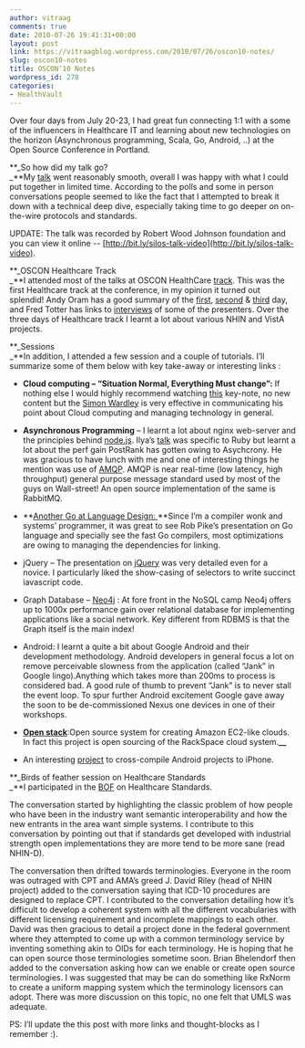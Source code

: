 ```yaml
---
author: vitraag
comments: true
date: 2010-07-26 19:41:31+00:00
layout: post
link: https://vitraagblog.wordpress.com/2010/07/26/oscon10-notes/
slug: oscon10-notes
title: OSCON’10 Notes
wordpress_id: 278
categories:
- HealthVault
---
```


Over four days from July 20-23, I had great fun connecting 1:1 with a some of the influencers in Healthcare IT and learning about new technologies on the horizon (Asynchronous programming, Scala, Go, Android, ..) at the Open Source Conference in Portland.

 

**_So how did my talk go?          
_**My [talk](http://www.oscon.com/oscon2010/public/schedule/detail/15292) went reasonably smooth, overall I was happy with what I could put together in limited time. According to the polls and some in person conversations people seemed to like the fact that I attempted to break it down with a technical deep dive, especially taking time to go deeper on on-the-wire protocols and standards.

 

UPDATE: The talk was recorded by Robert Wood Johnson foundation and you can view it online -- [http://bit.ly/silos-talk-video](http://bit.ly/silos-talk-video).

 

**_OSCON Healthcare Track          
_**I attended most of the talks at OSCON HealthCare [track](http://www.oscon.com/oscon2010/public/schedule/topic/Health). This was the first Healthcare track at the conference, in my opinion it turned out splendid! Andy Oram has a good summary of the [first](http://radar.oreilly.com/2010/07/day-one-of-the-health-care-it.html), [second](http://radar.oreilly.com/2010/07/vista-scenarios-and-other-cont.html) & [third](http://radar.oreilly.com/2010/07/wrap-up-of-the-health-care-it.html) day, and Fred Totter has links to [interviews](http://www.fredtrotter.com/2010/07/26/nhin-and-others-at-oscon/) of some of the presenters. Over the three days of Healthcare track I learnt a lot about various NHIN and VistA projects.

 

**_Sessions          
_**In addition, I attended a few session and a couple of tutorials. I’ll summarize some of them below with key take-away or interesting links :

 

  
  * **Cloud computing – “Situation Normal, Everything Must change”:** If nothing else I would highly recommend watching [this](http://www.youtube.com/watch?v=5Oyf4vvJyy4&feature=PlayList&p=12696FB0B040FA53&playnext_from=PL&index=39) key-note, no new content but the [Simon Wardley](http://radar.oreilly.com/simon/) is very effective in communicating his point about Cloud computing and managing technology in general. 
   
  * **Asynchronous Programming** – I learnt a lot about nginx web-server and the principles behind [node.js](http://nodejs.org/). Ilya’s [talk](http://www.oscon.com/oscon2010/public/schedule/detail/13709) was specific to Ruby but learnt a lot about the perf gain PostRank has gotten owing to Asychcrony. He was gracious to have lunch with me and one of interesting things he mention was use of [AMQP](http://www.amqp.org/confluence/download/attachments/720900/amqp0-8.pdf). AMQP is near real-time (low latency, high throughput) general purpose message standard used by most of the guys on Wall-street! An open source implementation of the same is RabbitMQ. 
   
  * **[Another Go at Language Design: ](http://www.oscon.com/oscon2010/public/schedule/detail/14760)**Since I’m a compiler wonk and systems’ programmer, it was great to see Rob Pike’s presentation on Go language and specially see the fast Go compilers, most optimizations are owing to managing the dependencies for linking. 
   
  * jQuery – The presentation on [jQuery](http://assets.en.oreilly.com/1/event/45/Cooking%20with%20jQuery%20Presentation.pdf) was very detailed even for a novice. I particularly liked the show-casing of selectors to write succinct iavascript code. 
   
  * Graph Database – [Neo4j](http://neo4j.org/) : At fore front in the NoSQL camp Neo4j offers up to 1000x performance gain over relational database for implementing applications like a social network. Key different from RDBMS is that the Graph itself is the main index! 
   
  * Android: I learnt a quite a bit about Google Android and their development methodology. Android developers in general focus a lot on remove perceivable slowness from the application (called “Jank” in Google lingo).Anything which takes more than 200ms to process is considered bad. A good rule of thumb to prevent “Jank” is to never stall the event loop. To spur further Android excitement Google gave away the soon to be de-commissioned Nexus one devices in one of their workshops.
   
  * [**Open stack**](http://openstack.org/):Open source system for creating Amazon EC2-like clouds. In fact this project is open sourcing of the RackSpace cloud system.**__**
   
  * An interesting [project](http://xmlvm.org/overview/) to cross-compile Android projects to iPhone. 
 

**_Birds of feather session on Healthcare Standards          
_**I participated in the [BOF](http://www.oscon.com/oscon2010/public/schedule/detail/15598) on Healthcare Standards.

 

The conversation started by highlighting the classic problem of how people who have been in the industry want semantic interoperability and how the new entrants in the area want simple systems. I contribute to this conversation by pointing out that if standards get developed with industrial strength open implementations they are more tend to be more sane (read NHIN-D).

 

The conversation then drifted towards terminologies. Everyone in the room was outraged with CPT and AMA’s greed J. David Riley (head of NHIN project) added to the conversation saying that ICD-10 procedures are designed to replace CPT. I contributed to the conversation detailing how it’s difficult to develop a coherent system with all the different vocabularies with different licensing requirement and incomplete mappings to each other. David was then gracious to detail a project done in the federal government where they attempted to come up with a common terminology service by inventing something akin to OIDs for each terminology. He is hoping that he can open source those terminologies sometime soon. Brian Bhelendorf then added to the conversation asking how can we enable or create open source terminologies. I was suggested that may be can do something like RxNorm to create a uniform mapping system which the terminology licensors can adopt. There was more discussion on this topic, no one felt that UMLS was adequate.

 

PS: I’ll update the this post with more links and thought-blocks as I remember :).
